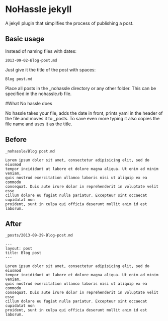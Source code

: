 # NoHassle jekyll
A jekyll plugin that simplifies the process of publishing a post.

## Basic usage
Instead of naming files with dates: 
	
	2013-09-02-Blog-post.md

Just give it the title of the post with spaces:
	
	Blog post.md

Place all posts in the _nohassle directory or any other folder. This can be specified in the nohassle.rb file.

#What No hassle does

No hassle takes your file, adds the date in front, prints yaml in the header of the file and moves it to _posts. To save even more typing it also copies the file name and uses it as the title.

## Before
	
	_nohassle/Blog post.md

	Lorem ipsum dolor sit amet, consectetur adipisicing elit, sed do eiusmod
	tempor incididunt ut labore et dolore magna aliqua. Ut enim ad minim veniam,
	quis nostrud exercitation ullamco laboris nisi ut aliquip ex ea commodo
	consequat. Duis aute irure dolor in reprehenderit in voluptate velit esse
	cillum dolore eu fugiat nulla pariatur. Excepteur sint occaecat cupidatat non
	proident, sunt in culpa qui officia deserunt mollit anim id est laborum.


## After
	
	_posts/2013-09-29-Blog-post.md

	---
	layout: post
	title: Blog post
	---

	Lorem ipsum dolor sit amet, consectetur adipisicing elit, sed do eiusmod
	tempor incididunt ut labore et dolore magna aliqua. Ut enim ad minim veniam,
	quis nostrud exercitation ullamco laboris nisi ut aliquip ex ea commodo
	consequat. Duis aute irure dolor in reprehenderit in voluptate velit esse
	cillum dolore eu fugiat nulla pariatur. Excepteur sint occaecat cupidatat non
	proident, sunt in culpa qui officia deserunt mollit anim id est laborum.
